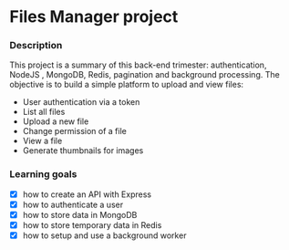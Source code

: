 # Files Manager project 

### Description

This project is a summary of this back-end trimester: authentication, NodeJS , MongoDB, Redis, pagination and background processing.
The objective is to build a simple platform to upload and view files:

* User authentication via a token
* List all files
* Upload a new file
* Change permission of a file
* View a file
* Generate thumbnails for images


### Learning goals

- [x] how to create an API with Express
- [x] how to authenticate a user
- [x] how to store data in MongoDB
- [x] how to store temporary data in Redis
- [x] how to setup and use a background worker
